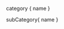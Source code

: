 <!-- address{
    municipality ,
    department ,
    region , 
    path ,
    buildingnumber ,   
} -->

<!-- audio {
    duration
} -->

category {
    name
}

<!-- eth{
    priceToday , 
    priceOneDaysBefore , 
    priceTwoDaysBefore ,
    priceThreeDaysBefore ,
    priceFourDaysBefore ,
    priceFiveDaysBefore , 
    priceSixDaysBefore
} -->

<!-- image{

} -->

<!-- media{
    name , 
    description ,
    url , 
    size ,
    format
} -->

<!-- nft{
    name ,
    quantityAvailable ,
    
} -->

subCategory{
    name
}

<!-- transaction{
    dateOfTransaction ,
    priceOfTransaction
} -->

<!-- user{
    firstName ,
    lastName ,
    gender ,
    email ,
    password ,
    dateOfBirth
} -->

<!-- video{
    duration
} -->
